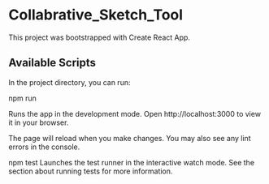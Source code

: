 # Collabrative_Sketch_Tool

This project was bootstrapped with Create React App.

## Available Scripts
In the project directory, you can run:

npm run

Runs the app in the development mode.
Open http://localhost:3000 to view it in your browser.

The page will reload when you make changes. You may also see any lint errors in the console.

npm test
Launches the test runner in the interactive watch mode.
See the section about running tests for more information.
